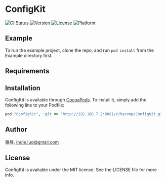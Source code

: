 # ConfigKit

[![CI Status](http://img.shields.io/travis/骆昱/ConfigKit.svg?style=flat)](https://travis-ci.org/骆昱/ConfigKit)
[![Version](https://img.shields.io/cocoapods/v/ConfigKit.svg?style=flat)](http://cocoapods.org/pods/ConfigKit)
[![License](https://img.shields.io/cocoapods/l/ConfigKit.svg?style=flat)](http://cocoapods.org/pods/ConfigKit)
[![Platform](https://img.shields.io/cocoapods/p/ConfigKit.svg?style=flat)](http://cocoapods.org/pods/ConfigKit)

## Example

To run the example project, clone the repo, and run `pod install` from the Example directory first.

## Requirements

## Installation

ConfigKit is available through [CocoaPods](http://cocoapods.org). To install
it, simply add the following line to your Podfile:

```ruby
pod "ConfigKit", :git => 'http://192.168.7.2:8081/r/hacomp/ConfigKit.git'
```

## Author

骆昱, indie.luo@gmail.com

## License

ConfigKit is available under the MIT license. See the LICENSE file for more info.
